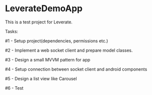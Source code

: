 # LeverateDemoApp
This is a test project for Leverate.

Tasks:

  #1 - Setup project(dependencies, permissions etc.)
  
  #2 - Implement a web socket client and prepare model classes.
  
  #3 - Design a small MVVM pattern for app
  
  #4 - Setup connection between socket client and android components
  
  #5 - Design a list view like Carousel
  
  #6 - Test

